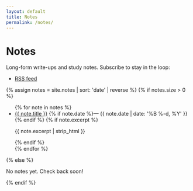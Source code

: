 ```yaml
---
layout: default
title: Notes
permalink: /notes/
---
```


# Notes

Long-form write-ups and study notes. Subscribe to stay in the loop:

- <a href="{{ '/feed.xml' | relative_url }}">RSS feed</a>

{% assign notes = site.notes | sort: 'date' | reverse %}
{% if notes.size > 0 %}
<ul class="note-list">
  {% for note in notes %}
  <li>
    <a href="{{ note.url | relative_url }}">{{ note.title }}</a>
    {% if note.date %}<span class="note-list__meta">— {{ note.date | date: '%B %-d, %Y' }}</span>{% endif %}
    {% if note.excerpt %}<p>{{ note.excerpt | strip_html }}</p>{% endif %}
  </li>
  {% endfor %}
</ul>
{% else %}
<p>No notes yet. Check back soon!</p>
{% endif %}
